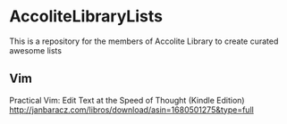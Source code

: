 # AccoliteLibraryLists
This is a repository for the members of Accolite Library to create curated awesome lists

## Vim
Practical Vim: Edit Text at the Speed of Thought (Kindle Edition) http://janbaracz.com/libros/download/asin=1680501275&type=full


